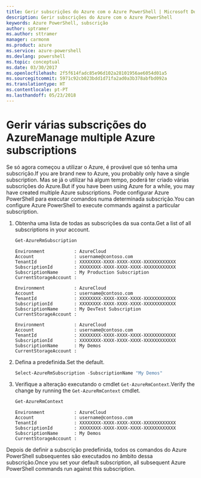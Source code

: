 ```yaml
---
title: Gerir subscrições do Azure com o Azure PowerShell | Microsoft Docs
description: Gerir subscrições do Azure com o Azure PowerShell
keywords: Azure PowerShell, subscrição
author: sptramer
ms.author: sttramer
manager: carmonm
ms.product: azure
ms.service: azure-powershell
ms.devlang: powershell
ms.topic: conceptual
ms.date: 03/30/2017
ms.openlocfilehash: 2f5f614fadc85e96d102a28101956ae6054d01a5
ms.sourcegitcommit: 5971c92cb023bdd1d71fa2ad0a3b378abfbd092a
ms.translationtype: HT
ms.contentlocale: pt-PT
ms.lasthandoff: 05/23/2018
---
```

# <a name="manage-multiple-azure-subscriptions"></a><span data-ttu-id="dbb8a-104">Gerir várias subscrições do Azure</span><span class="sxs-lookup"><span data-stu-id="dbb8a-104">Manage multiple Azure subscriptions</span></span>

<span data-ttu-id="dbb8a-105">Se só agora começou a utilizar o Azure, é provável que só tenha uma subscrição.</span><span class="sxs-lookup"><span data-stu-id="dbb8a-105">If you are brand new to Azure, you probably only have a single subscription.</span></span> <span data-ttu-id="dbb8a-106">Mas se já o utilizar há algum tempo, poderá ter criado várias subscrições do Azure.</span><span class="sxs-lookup"><span data-stu-id="dbb8a-106">But if you have been using Azure for a while, you may have created multiple Azure subscriptions.</span></span> <span data-ttu-id="dbb8a-107">Pode configurar Azure PowerShell para executar comandos numa determinada subscrição.</span><span class="sxs-lookup"><span data-stu-id="dbb8a-107">You can configure Azure PowerShell to execute commands against a particular subscription.</span></span>

1. <span data-ttu-id="dbb8a-108">Obtenha uma lista de todas as subscrições da sua conta.</span><span class="sxs-lookup"><span data-stu-id="dbb8a-108">Get a list of all subscriptions in your account.</span></span>

    ```powershell
    Get-AzureRmSubscription
    ```

    ```
    Environment           : AzureCloud
    Account               : username@contoso.com
    TenantId              : XXXXXXXX-XXXX-XXXX-XXXX-XXXXXXXXXXXX
    SubscriptionId        : XXXXXXXX-XXXX-XXXX-XXXX-XXXXXXXXXXXX
    SubscriptionName      : My Production Subscription
    CurrentStorageAccount :

    Environment           : AzureCloud
    Account               : username@contoso.com
    TenantId              : XXXXXXXX-XXXX-XXXX-XXXX-XXXXXXXXXXXX
    SubscriptionId        : XXXXXXXX-XXXX-XXXX-XXXX-XXXXXXXXXXXX
    SubscriptionName      : My DevTest Subscription
    CurrentStorageAccount :

    Environment           : AzureCloud
    Account               : username@contoso.com
    TenantId              : XXXXXXXX-XXXX-XXXX-XXXX-XXXXXXXXXXXX
    SubscriptionId        : XXXXXXXX-XXXX-XXXX-XXXX-XXXXXXXXXXXX
    SubscriptionName      : My Demos
    CurrentStorageAccount :
    ```

2. <span data-ttu-id="dbb8a-109">Defina a predefinida.</span><span class="sxs-lookup"><span data-stu-id="dbb8a-109">Set the default.</span></span>

    ```powershell
    Select-AzureRmSubscription -SubscriptionName "My Demos"
    ```

3. <span data-ttu-id="dbb8a-110">Verifique a alteração executando o cmdlet `Get-AzureRmContext`.</span><span class="sxs-lookup"><span data-stu-id="dbb8a-110">Verify the change by running the `Get-AzureRmContext` cmdlet.</span></span>

    ```powershell
    Get-AzureRmContext
    ```

    ```
    Environment           : AzureCloud
    Account               : username@contoso.com
    TenantId              : XXXXXXXX-XXXX-XXXX-XXXX-XXXXXXXXXXXX
    SubscriptionId        : XXXXXXXX-XXXX-XXXX-XXXX-XXXXXXXXXXXX
    SubscriptionName      : My Demos
    CurrentStorageAccount :
    ```

<span data-ttu-id="dbb8a-111">Depois de definir a subscrição predefinida, todos os comandos do Azure PowerShell subsequentes são executados no âmbito dessa subscrição.</span><span class="sxs-lookup"><span data-stu-id="dbb8a-111">Once you set your default subscription, all subsequent Azure PowerShell commands run against this subscription.</span></span>

